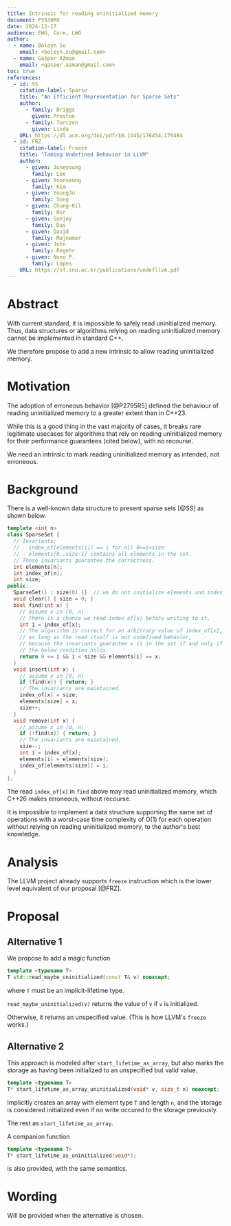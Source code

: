 ```yaml
---
title: Intrinsic for reading uninitialized memory
document: P3530R0
date: 2024-12-17
audience: EWG, Core, LWG
author:
  - name: Boleyn Su
    email: <boleyn.su@gmail.com>
  - name: Gašper Ažman
    email: <gasper.azman@gmail.com>
toc: true
references:
  - id: SS
    citation-label: Sparse
    title: "An Efficient Representation for Sparse Sets"
    author:
      - family: Briggs
        given: Preston
      - family: Torczon
        given: Linda
    URL: https://dl.acm.org/doi/pdf/10.1145/176454.176484
  - id: FRZ
    citation-label: Freeze
    title: "Taming Undefined Behavior in LLVM"
    author:
      - given: Juneyoung
        family: Lee
      - given: Yoonseung
        family: Kim
      - given: YoungJu
        family: Song
      - given: Chung-Kil
        family: Hur
      - given: Sanjoy
        family: Das
      - given: David
        family: Majnemer
      - given: John
        family: Regehr
      - given: Nuno P.
        family: Lopes
    URL: https://sf.snu.ac.kr/publications/undefllvm.pdf
---
```


# Abstract

With current standard, it is impossible to safely read uninitialized memory.
Thus, data structures or algorithms relying on reading uninitialized memory
cannot be implemented in standard C++.

We therefore propose to add a new intrinsic to allow reading uninitialized memory.

# Motivation

The adoption of erroneous behavior [@P2795R5] defined the behaviour of reading
uninitialized memory to a greater extent than in C++23.

While this is a good thing in the vast majority of cases, it breaks rare
legitimate usecases for algorithms that rely on reading uninitialized memory
for their performance guarantees (cited below), with no recourse.

We need an intrinsic to mark reading uninitialized memory as intended, not
erroneous.

# Background

There is a well-known data structure to present sparse sets [@SS] as shown below.

```c++
template <int n>
class SparseSet {
  // Invariants: 
  // - index_of[elements[i]] == i for all 0<=i<size
  // - elements[0..size-1] contains all elements in the set.
  // These invariants guarantee the correctness.
  int elements[n];
  int index_of[n];
  int size;
public:
  SparseSet() : size(0) {}  // we do not initialize elements and index_of
  void clear() { size = 0; }
  bool find(int x) {
    // assume x in [0, n)
    // There is a chance we read index_of[x] before writing to it.
    int i = index_of[x];
    // The algorithm is correct for an arbitrary value of index_of[x],
    // as long as the read itself is not undefined behavior,
    // because the invariants guarantee x is in the set if and only if
    // the below condition holds.
    return 0 <= i && i < size && elements[i] == x;
  }
  void insert(int x) {
    // assume x in [0, n)
    if (find(x)) { return; }
    // The invariants are maintained.
    index_of[x] = size;
    elements[size] = x;
    size++;
  }
  void remove(int x) {
    // assume x in [0, n)
    if (!find(x)) { return; }
    // The invariants are maintained.
    size--;
    int i = index_of[x];
    elements[i] = elements[size];
    index_of[elements[size]] = i;
  }
};
```

The read `index_of[x]` in `find` above may read uninitialized memory,
which C++26 makes erroneous, without recourse.

It is impossible to implement a data structure supporting the same set of operations
with a worst-case time complexity of O(1) for each operation without relying on
reading uninitialized memory, to the author's best knowledge.

# Analysis

The LLVM project already supports `freeze` instruction which is the lower level
equivalent of our proposal [@FRZ].

# Proposal

## Alternative 1

We propose to add a magic function

```cpp
template <typename T>
T std::read_maybe_uninitialized(const T& v) noexcept;
```

where `T` must be an implicit-lifetime type.

`read_maybe_uninitialized(v)` returns the value of `v` if `v` is initialized.

Otherwise, it returns an unspecified value.
(This is how LLVM's `freeze` works.)

## Alternative 2

This approach is modeled after `start_lifetime_as_array`, but also marks
the storage as having been initialized to an unspecified but valid value.

```cpp
template <typename T>
T* start_lifetime_as_array_uninitialized(void* v, size_t n) noexcept;
```

Implicitly creates an array with element type `T` and length `n`, and the
storage is considered initialized even if no write occured to the storage
previously.

The rest as `start_lifetime_as_array`.

A companion function
```cpp
template <typename T>
T* start_lifetime_as_uninitialized(void*);
```

is also provided, with the same semantics.

# Wording

Will be provided when the alternative is chosen.

